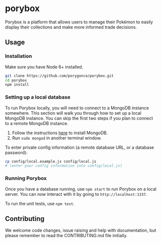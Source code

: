 # porybox

Porybox is a platform that allows users to manage their Pokémon to easily
display their collections and make more informed trade decisions.

## Usage

### Installation

Make sure you have Node 6+ installed.

```bash
git clone https://github.com/porygonco/porybox.git
cd porybox
npm install
```

### Setting up a local database

To run Porybox locally, you will need to connect to a MongoDB instance somewhere. This section will walk you through how to set up a local MongoDB instance. You can skip the first two steps if you plan to connect to a remote MongoDB instance.

1. Follow the instructions [here](https://docs.mongodb.org/manual/installation/) to install MongoDB.
1. Run `sudo mongod` in another terminal window.

To enter private config information (a remote database URL, or a database password):

```bash
cp config/local.example.js config/local.js
# (enter your config information into config/local.js)
```

### Running Porybox

Once you have a database running, use `npm start` to run Porybox on a local server. You can now interact with it by going to `http://localhost:1337`.

To run the unit tests, use `npm test`.

## Contributing

We welcome code changes, issue raising and help with documentation, but please
remember to read the CONTRIBUTING.md file initially.
